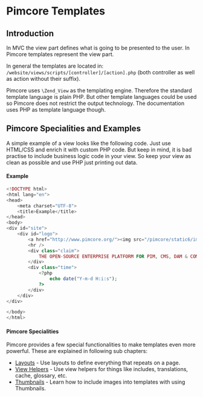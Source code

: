 # Pimcore Templates

## Introduction

In MVC the view part defines what is going to be presented to the user. 
In Pimcore templates represent the view part. 

In general the templates are located in: `/website/views/scripts/[controller]/[action].php` 
(both controller as well as action without their suffix).  

Pimcore uses `\Zend_View` as the templating engine. 
Therefore the standard template language is plain PHP. 
But other template languages could be used so Pimcore does not restrict the output technology. 
The documentation uses PHP as template language though. 

## Pimcore Specialities and Examples

A simple example of a view looks like the following code. Just use HTML/CSS and enrich it with custom PHP code. 
But keep in mind, it is bad practise to include business logic code in your view. So keep your view as clean as 
possible and use PHP just printing out data. 

#### Example

```php 
<!DOCTYPE html>
<html lang="en">
<head>
    <meta charset="UTF-8">
    <title>Example</title>
</head>
<body>
<div id="site">
    <div id="logo">
        <a href="http://www.pimcore.org/"><img src="/pimcore/static6/img/logo-gray.svg" style="width: 200px;" /></a>
        <hr />
        <div class="claim">
            THE OPEN-SOURCE ENTERPRISE PLATFORM FOR PIM, CMS, DAM & COMMERCE
        </div>
        <div class="time">
            <?php 
                echo date("Y-m-d H:i:s");
            ?>
        </div>
    </div>
</div>

</body>
</html>
```

#### Pimcore Specialities
Pimcore provides a few special functionalities to make templates even more powerful. 
These are explained in following sub chapters:
* [Layouts](./00_Layouts.md) - Use layouts to define everything that repeats on a page. 
* [View Helpers](./02_Templating_Helpers/README.md) - Use view helpers for things like includes, translations, cache, glossary, etc.
* [Thumbnails](./04_Thumbnails.md) - Learn how to include images into templates with using Thumbnails. 

